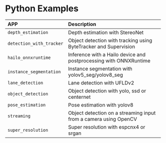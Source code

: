 # Python Examples

APP | Description |
|:---|:---|
| `depth_estimation` | Depth estimation with StereoNet
| `detection_with_tracker` | Object detection with tracking using ByteTracker and Supervision
| `hailo_onnxruntime` | Inference with a Hailo device and postprocessing with ONNXRuntime
| `instance_segmentation` | Instance segmentation with yolov5_seg/yolov8_seg
| `lane_detection` | Lane detection with UFLDv2
| `object_detection` | Object detection with yolo, ssd or centernet
| `pose_estimation` | Pose estimation with yolov8
| `streaming` | Object detection on a streaming input from a camera using OpenCV
| `super_resolution` | Super resolution with espcnx4 or srgan
